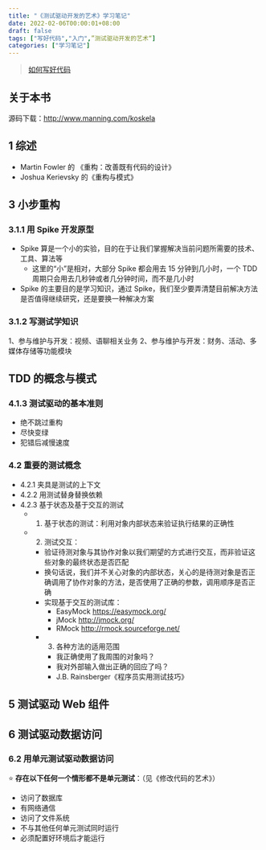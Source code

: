 ```yaml
---
title: "《测试驱动开发的艺术》学习笔记"
date: 2022-02-06T00:00:01+08:00
draft: false
tags: ["写好代码","入门",”测试驱动开发的艺术“]
categories: ["学习笔记"]
---
```


> [如何写好代码](../dir)

## 关于本书

源码下载：http://www.manning.com/koskela

## 1 综述

- Martin Fowler 的 《重构：改善既有代码的设计》
- Joshua Kerievsky 的《重构与模式》

## 3 小步重构

### 3.1.1 用 Spike 开发原型

- Spike 算是一个小的实验，目的在于让我们掌握解决当前问题所需要的技术、工具、算法等
  - 这里的“小”是相对，大部分 Spike 都会用去 15 分钟到几小时，一个 TDD 周期只会用去几秒钟或者几分钟时间，而不是几小时
- Spike 的主要目的是学习知识，通过 Spike，我们至少要弄清楚目前解决方法是否值得继续研究，还是要换一种解决方案

### 3.1.2 写测试学知识

1、参与维护与开发：视频、语聊相关业务
2、参与维护与开发：财务、活动、多媒体存储等功能模块

## TDD 的概念与模式

### 4.1.3 测试驱动的基本准则

- 绝不跳过重构
- 尽快变绿
- 犯错后减慢速度

### 4.2 重要的测试概念

- 4.2.1 夹具是测试的上下文
- 4.2.2 用测试替身替换依赖
- 4.2.3 基于状态及基于交互的测试
  - 1. 基于状态的测试：利用对象内部状态来验证执行结果的正确性
  - 2. 测试交互：
    - 验证待测对象与其协作对象以我们期望的方式进行交互，而非验证这些对象的最终状态是否匹配
    - 换句话说，我们并不关心对象的内部状态，关心的是待测对象是否正确调用了协作对象的方法，是否使用了正确的参数，调用顺序是否正确
    - 实现基于交互的测试库：
      - EasyMock https://easymock.org/
      - jMock http://jmock.org/
      - RMock http://rmock.sourceforge.net/
    - 3. 各种方法的适用范围
      - 我正确使用了我周围的对象吗？
      - 我对外部输入做出正确的回应了吗？
      - J.B. Rainsberger《程序员实用测试技巧》

## 5 测试驱动 Web 组件

## 6 测试驱动数据访问

### 6.2 用单元测试驱动数据访问

⭐️ **存在以下任何一个情形都不是单元测试**：（见《修改代码的艺术》）

- 访问了数据库
- 有网络通信
- 访问了文件系统
- 不与其他任何单元测试同时运行
- 必须配置好环境后才能运行
